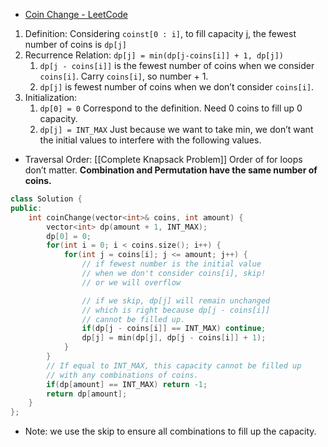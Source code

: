 - [Coin Change - LeetCode](https://leetcode.com/problems/coin-change/description/)

1. Definition: Considering `coinst[0 : i]`, to fill capacity j, the fewest number of coins is `dp[j]`
2. Recurrence Relation: `dp[j] = min(dp[j-coins[i]] + 1, dp[j])`
    1. `dp[j - coins[i]]` is the fewest number of coins when we consider `coins[i]`. Carry `coins[i]`, so number + 1.
    2. `dp[j]` is fewest number of coins when we don’t consider `coins[i]`.
3. Initialization:
    1. `dp[0] = 0` Correspond to the definition. Need 0 coins to fill up 0 capacity.
    2. `dp[j] = INT_MAX` Just because we want to take min, we don’t want the initial values to interfere with the following values.

- Traversal Order: [[Complete Knapsack Problem]] Order of for loops don’t matter. **Combination and Permutation have the same number of coins.**

  

```C++
class Solution {
public:
    int coinChange(vector<int>& coins, int amount) {
        vector<int> dp(amount + 1, INT_MAX);
        dp[0] = 0;
        for(int i = 0; i < coins.size(); i++) {
            for(int j = coins[i]; j <= amount; j++) {
                // if fewest number is the initial value
                // when we don't consider coins[i], skip!
                // or we will overflow

                // if we skip, dp[j] will remain unchanged
                // which is right because dp[j - coins[i]]
                // cannot be filled up. 
                if(dp[j - coins[i]] == INT_MAX) continue;
                dp[j] = min(dp[j], dp[j - coins[i]] + 1);
            }
        }
        // If equal to INT_MAX, this capacity cannot be filled up
        // with any combinations of coins. 
        if(dp[amount] == INT_MAX) return -1;
        return dp[amount];
    }
};
```

- Note: we use the skip to ensure all combinations to fill up the capacity.
